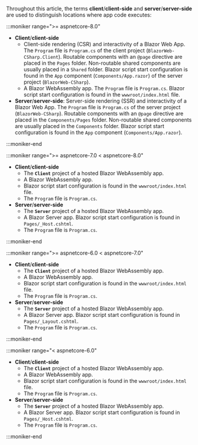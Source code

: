 Throughout this article, the terms **client**/**client-side** and **server**/**server-side** are used to distinguish locations where app code executes:

:::moniker range=">= aspnetcore-8.0"

* **Client**/**client-side**
  * Client-side rendering (CSR) and interactivity of a Blazor Web App. The `Program` file is `Program.cs` of the client project (`BlazorWeb-CSharp.Client`). Routable components with an `@page` directive are placed in the `Pages` folder. Non-routable shared components are usually placed in a `Shared` folder. Blazor script start configuration is found in the `App` component (`Components/App.razor`) of the server project (`BlazorWeb-CSharp`).
  * A Blazor WebAssembly app. The `Program` file is `Program.cs`. Blazor script start configuration is found in the `wwwroot/index.html` file.
* **Server**/**server-side**: Server-side rendering (SSR) and interactivity of a Blazor Web App. The `Program` file is `Program.cs` of the server project (`BlazorWeb-CSharp`). Routable components with an `@page` directive are placed in the `Components/Pages` folder. Non-routable shared components are usually placed in the `Components` folder. Blazor script start configuration is found in the `App` component (`Components/App.razor`).

:::moniker-end

:::moniker range=">= aspnetcore-7.0 < aspnetcore-8.0"

* **Client**/**client-side**
  * The **`Client`** project of a hosted Blazor WebAssembly app.
  * A Blazor WebAssembly app.
  * Blazor script start configuration is found in the `wwwroot/index.html` file.
  * The `Program` file is `Program.cs`.
* **Server**/**server-side**
  * The **`Server`** project of a hosted Blazor WebAssembly app.
  * A Blazor Server app. Blazor script start configuration is found in `Pages/_Host.cshtml`.
  * The `Program` file is `Program.cs`.

:::moniker-end

:::moniker range=">= aspnetcore-6.0 < aspnetcore-7.0"

* **Client**/**client-side**
  * The **`Client`** project of a hosted Blazor WebAssembly app.
  * A Blazor WebAssembly app.
  * Blazor script start configuration is found in the `wwwroot/index.html` file.
  * The `Program` file is `Program.cs`.
* **Server**/**server-side**
  * The **`Server`** project of a hosted Blazor WebAssembly app.
  * A Blazor Server app. Blazor script start configuration is found in `Pages/_Layout.cshtml`.
  * The `Program` file is `Program.cs`.

:::moniker-end

:::moniker range="< aspnetcore-6.0"

* **Client**/**client-side**
  * The **`Client`** project of a hosted Blazor WebAssembly app.
  * A Blazor WebAssembly app.
  * Blazor script start configuration is found in the `wwwroot/index.html` file.
  * The `Program` file is `Program.cs`.
* **Server**/**server-side**
  * The **`Server`** project of a hosted Blazor WebAssembly app.
  * A Blazor Server app. Blazor script start configuration is found in `Pages/_Host.cshtml`.
  * The `Program` file is `Program.cs`.

:::moniker-end
